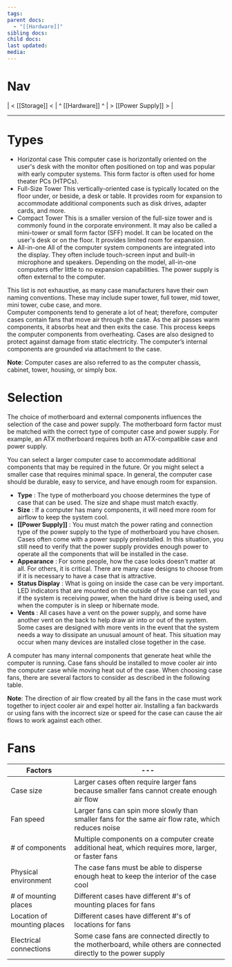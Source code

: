```yaml
---
tags: 
parent docs:
  - "[[Hardware]]"
sibling docs: 
child docs: 
last updated: 
media:
---
```

# Nav
| < [[Storage]] < | ^ [[Hardware]] ^ | > [[Power Supply]] > |

---
# Types
- Horizontal case
	This computer case is horizontally oriented on the user's desk with the monitor often positioned on top and was popular with early computer systems. This form factor is often used for home theater PCs (HTPCs).
- Full-Size Tower
	This vertically-oriented case is typically located on the floor under, or beside, a desk or table. It provides room for expansion to accommodate additional components such as disk drives, adapter cards, and more.
- Compact Tower
	This is a smaller version of the full-size tower and is commonly found in the corporate environment. It may also be called a mini-tower or small form factor (SFF) model. It can be located on the user's desk or on the floor. It provides limited room for expansion.
- All-in-one
	All of the computer system components are integrated into the display. They often include touch-screen input and built-in microphone and speakers. Depending on the model, all-in-one computers offer little to no expansion capabilities. The power supply is often external to the computer.

This list is not exhaustive, as many case manufacturers have their own naming conventions. These may include super tower, full tower, mid tower, mini tower, cube case, and more.  
Computer components tend to generate a lot of heat; therefore, computer cases contain fans that move air through the case. As the air passes warm components, it absorbs heat and then exits the case. This process keeps the computer components from overheating. Cases are also designed to protect against damage from static electricity. The computer’s internal components are grounded via attachment to the case.

**Note**: Computer cases are also referred to as the computer chassis, cabinet, tower, housing, or simply box.

# Selection
The choice of motherboard and external components influences the selection of the case and power supply. The motherboard form factor must be matched with the correct type of computer case and power supply. For example, an ATX motherboard requires both an ATX-compatible case and power supply.

You can select a larger computer case to accommodate additional components that may be required in the future. Or you might select a smaller case that requires minimal space. In general, the computer case should be durable, easy to service, and have enough room for expansion.

- **Type** : The type of motherboard you choose determines the type of case that can be used. The size and shape must match exactly.
- **Size** : If a computer has many components, it will need more room for airflow to keep the system cool.
- **[[Power Supply]]** : You must match the power rating and connection type of the power supply to the type of motherboard you have chosen. Cases often come with a power supply preinstalled. In this situation, you still need to verify that the power supply provides enough power to operate all the components that will be installed in the case.
- **Appearance** : For some people, how the case looks doesn't matter at all. For others, it is critical. There are many case designs to choose from if it is necessary to have a case that is attractive. 
- **Status Display** : What is going on inside the case can be very important. LED indicators that are mounted on the outside of the case can tell you if the system is receiving power, when the hard drive is being used, and when the computer is in sleep or hibernate mode.
- **Vents** : All cases have a vent on the power supply, and some have another vent on the back to help draw air into or out of the system. Some cases are designed with more vents in the event that the system needs a way to dissipate an unusual amount of heat. This situation may occur when many devices are installed close together in the case.

A computer has many internal components that generate heat while the computer is running. Case fans should be installed to move cooler air into the computer case while moving heat out of the case. When choosing case fans, there are several factors to consider as described in the following table.

**Note**: The direction of air flow created by all the fans in the case must work together to inject cooler air and expel hotter air. Installing a fan backwards or using fans with the incorrect size or speed for the case can cause the air flows to work against each other.

# Fans

| Factors                     | ---                                                                                                               |
| --------------------------- | ----------------------------------------------------------------------------------------------------------------- |
| Case size                   | Larger cases often require larger fans because smaller fans cannot create enough air flow                         |
| Fan speed                   | Larger fans can spin more slowly than smaller fans for the same air flow rate, which reduces noise                |
| # of components             | Multiple components on a computer create additional heat, which requires more, larger, or faster fans             |
| Physical environment        | The case fans must be able to disperse enough heat to keep the interior of the case cool                          |
| # of mounting places        | Different cases have different #'s of mounting places for fans                                                    |
| Location of mounting places | Different cases have different #'s of locations for fans                                                          |
| Electrical connections      | Some case fans are connected directly to the motherboard, while others are connected directly to the power supply |
